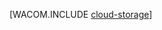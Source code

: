<properties linkid="dev-net-fundamentals-cloud-storage" urlDisplayName="Armazenamento" pageTitle="Gerenciamento de dados e análise empresarial - Azure" metaKeywords="Armazenamento do Azure, Armazenamento do Azure, banco de dados de nuvem do Azure, análise do Azure" description="Uma introdução ao gerenciamento e à análise de dados no Azure. Uma gama de opções é fornecida para o trabalho com dados relacionais e não relacionais." metaCanonical="" services="sql-database,storage" documentationCenter=".NET" title="" authors=""  solutions="" writer="" manager="" editor=""  />







[WACOM.INCLUDE [cloud-storage](../includes/cloud-storage.md)]

